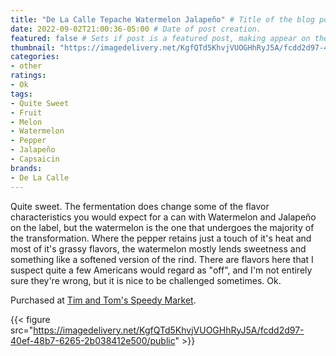 ```yaml
---
title: "De La Calle Tepache Watermelon Jalapeño" # Title of the blog post.
date: 2022-09-02T21:00:36-05:00 # Date of post creation.
featured: false # Sets if post is a featured post, making appear on the home page side bar.
thumbnail: "https://imagedelivery.net/KgfQTd5KhvjVUOGHhRyJ5A/fcdd2d97-40ef-48b7-6265-2b038412e500/thumb"
categories:
- other
ratings:
- Ok
tags:
- Quite Sweet
- Fruit
- Melon
- Watermelon
- Pepper
- Jalapeño
- Capsaicin
brands:
- De La Calle
---
```


Quite sweet. The fermentation does change some of the flavor characteristics you would expect for a can with Watermelon and Jalapeño on the label, but the watermelon is the one that undergoes the majority of the transformation. Where the pepper retains just a touch of it's heat and most of it's grassy flavors, the watermelon mostly lends sweetness and something like a softened version of the rind. There are flavors here that I suspect quite a few Americans would regard as "off", and I'm not entirely sure they're wrong, but it is nice to be challenged sometimes. Ok.

Purchased at [Tim and Tom's Speedy Market](https://www.timandtomsspeedymarket.com/).

{{< figure src="https://imagedelivery.net/KgfQTd5KhvjVUOGHhRyJ5A/fcdd2d97-40ef-48b7-6265-2b038412e500/public" >}}